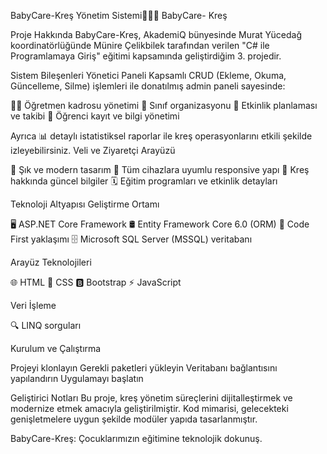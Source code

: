 BabyCare-Kreş Yönetim Sistemi👶🏻🎨 BabyCare- Kreş

Proje Hakkında
BabyCare-Kreş, AkademiQ bünyesinde Murat Yücedağ koordinatörlüğünde Münire Çelikbilek tarafından verilen "C# ile Programlamaya Giriş" eğitimi kapsamında geliştirdiğim 3. projedir.

Sistem Bileşenleri
Yönetici Paneli
Kapsamlı CRUD (Ekleme, Okuma, Güncelleme, Silme) işlemleri ile donatılmış admin paneli sayesinde:

👩‍🏫 Öğretmen kadrosu yönetimi
🧸 Sınıf organizasyonu
🎉 Etkinlik planlaması ve takibi
👶 Öğrenci kayıt ve bilgi yönetimi

Ayrıca 📊 detaylı istatistiksel raporlar ile kreş operasyonlarını etkili şekilde izleyebilirsiniz.
Veli ve Ziyaretçi Arayüzü

🎀 Şık ve modern tasarım
🎯 Tüm cihazlara uyumlu responsive yapı
🌟 Kreş hakkında güncel bilgiler
🗓️ Eğitim programları ve etkinlik detayları

Teknoloji Altyapısı
Geliştirme Ortamı

🖥️ ASP.NET Core Framework
🛢️ Entity Framework Core 6.0 (ORM)
🧩 Code First yaklaşımı
🗄️ Microsoft SQL Server (MSSQL) veritabanı

Arayüz Teknolojileri

🌐 HTML
🎨 CSS
🅱️ Bootstrap
⚡ JavaScript

Veri İşleme

🔍 LINQ sorguları

Kurulum ve Çalıştırma

Projeyi klonlayın
Gerekli paketleri yükleyin
Veritabanı bağlantısını yapılandırın
Uygulamayı başlatın

Geliştirici Notları
Bu proje, kreş yönetim süreçlerini dijitalleştirmek ve modernize etmek amacıyla geliştirilmiştir. Kod mimarisi, gelecekteki genişletmelere uygun şekilde modüler yapıda tasarlanmıştır.

BabyCare-Kreş: Çocuklarımızın eğitimine teknolojik dokunuş.
